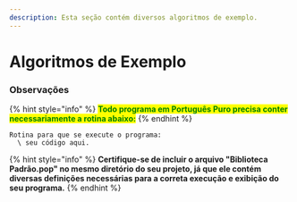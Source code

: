 ```yaml
---
description: Esta seção contém diversos algoritmos de exemplo.
---
```


# Algoritmos de Exemplo

### Observações

{% hint style="info" %}
<mark style="color:green;">**Todo programa em Português Puro precisa conter necessariamente a rotina abaixo:**</mark>
{% endhint %}

```
Rotina para que se execute o programa:
  \ seu código aqui.
```

{% hint style="info" %}
**Certifique-se de incluir o arquivo "Biblioteca Padrão.pop" no mesmo diretório do seu projeto, já que ele contém diversas definições necessárias para a correta execução e exibição do seu programa.**
{% endhint %}

